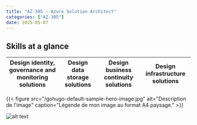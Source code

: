 ```yaml
---
title: "AZ-305 - Azure Solution Architect"
categories: ["AZ-305"]
date: 2025-05-07
---
```


## Skills at a glance

| Design identity, governance and monitoring solutions | Design data storage solutions | Design business continuity solutions | Design infrastructure solutions |
|------------|------------|------------|------------|

{{< figure src="/gohugo-default-sample-hero-image.jpg" alt="Description de l'image" caption="Légende de mon image au format A4 paysage." >}}

![alt text](gohugo-default-sample-hero-image.jpg)